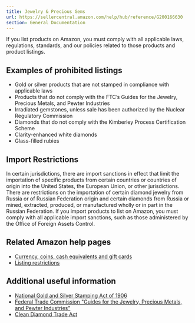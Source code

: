 ```yaml
---
title: Jewelry & Precious Gems
url: https://sellercentral.amazon.com/help/hub/reference/G200166630
section: General Documentation
---
```


If you list products on Amazon, you must comply with all applicable laws,
regulations, standards, and our policies related to those products and product
listings.

## Examples of prohibited listings

  * Gold or silver products that are not stamped in compliance with applicable laws
  * Products that do not comply with the FTC’s Guides for the Jewelry, Precious Metals, and Pewter Industries
  * Irradiated gemstones, unless sale has been authorized by the Nuclear Regulatory Commission
  * Diamonds that do not comply with the Kimberley Process Certification Scheme
  * Clarity-enhanced white diamonds
  * Glass-filled rubies

## Import Restrictions

In certain jurisdictions, there are import sanctions in effect that limit the
importation of specific products from certain countries or countries of origin
into the United States, the European Union, or other jurisdictions. There are
restrictions on the importation of certain diamond jewelry from Russia or of
Russian Federation origin and certain diamonds from Russia or mined,
extracted, produced, or manufactured wholly or in part in the Russian
Federation. If you import products to list on Amazon, you must comply with all
applicable import sanctions, such as those administered by the Office of
Foreign Assets Control.

## Related Amazon help pages

  * [Currency, coins, cash equivalents and gift cards](/gp/help/200164450)
  * [Listing restrictions](/gp/help/200832300)

##  Additional useful information

  * [National Gold and Silver Stamping Act of 1906](http://www.gpo.gov/fdsys/pkg/USCODE-2009-title15/html/USCODE-2009-title15-chap8.htm)
  * [Federal Trade Commission "Guides for the Jewelry, Precious Metals, and Pewter Industries"](http://www.ftc.gov/bcp/guides/jewel-gd.shtm)
  * [Clean Diamond Trade Act](http://www.gpo.gov/fdsys/pkg/USCODE-2009-title19/html/USCODE-2009-title19-chap25.htm)

